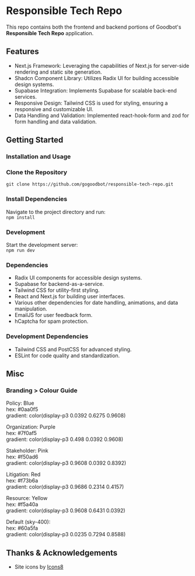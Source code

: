 # Responsible Tech Repo

This repo contains both the frontend and backend portions of Goodbot's **Responsible Tech Repo** application.

## Features

- Next.js Framework: Leveraging the capabilities of Next.js for server-side rendering and static site generation.
- Shadcn Component Library: Utilizes Radix UI for building accessible design systems.
- Supabase Integration: Implements Supabase for scalable back-end services.
- Responsive Design: Tailwind CSS is used for styling, ensuring a responsive and customizable UI.
- Data Handling and Validation: Implemented react-hook-form and zod for form handling and data validation.

## Getting Started

### Installation and Usage

### Clone the Repository  
`git clone https://github.com/gogoodbot/responsible-tech-repo.git`

### Install Dependencies    
Navigate to the project directory and run:  
`npm install`

### Development
Start the development server:  
`npm run dev`

### Dependencies  
- Radix UI components for accessible design systems.
- Supabase for backend-as-a-service.
- Tailwind CSS for utility-first styling.
- React and Next.js for building user interfaces.
- Various other dependencies for date handling, animations, and data manipulation.
- EmailJS for user feedback form.
- hCaptcha for spam protection.

### Development Dependencies  
- Tailwind CSS and PostCSS for advanced styling.
- ESLint for code quality and standardization.

## Misc

### Branding > Colour Guide

Policy: Blue  
hex: #0aa0f5  
gradient: color(display-p3 0.0392 0.6275 0.9608)  

Organization: Purple  
hex: #7f0af5  
gradient: color(display-p3 0.498 0.0392 0.9608)  

Stakeholder: Pink  
hex: #f50ad6  
gradient: color(display-p3 0.9608 0.0392 0.8392)  

Litigation: Red  
hex: #f73b6a  
gradient: color(display-p3 0.9686 0.2314 0.4157)  

Resource: Yellow  
hex: #f5a40a  
gradient: color(display-p3 0.9608 0.6431 0.0392)  

Default (sky-400):  
hex: #60a5fa  
gradient: color(display-p3 0.0235 0.7294 0.8588)  

## Thanks & Acknowledgements
- Site icons by [Icons8](https://icons8.com/)